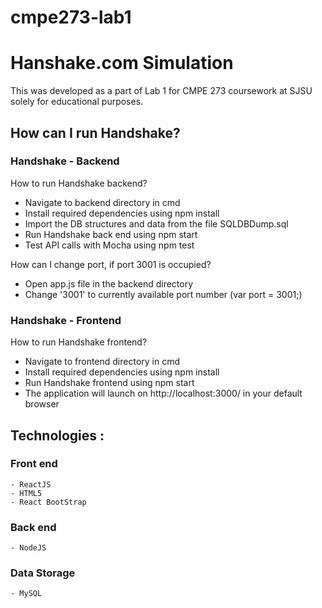 # cmpe273-lab1

# Hanshake.com Simulation
This was developed as a part of Lab 1 for CMPE 273 coursework at SJSU solely for educational purposes.

## How can I run Handshake?
### Handshake - Backend

How to run Handshake backend?
  - Navigate to backend directory in cmd
  - Install required dependencies using npm install
  - Import the DB structures and data from the file SQLDBDump.sql
  - Run Handshake back end using npm start
  - Test API calls with Mocha using npm test

How can I change port, if port 3001 is occupied?
  - Open app.js file in the backend directory
  - Change '3001' to currently available port number  (var port = 3001;)
  
  ### Handshake - Frontend

How to run Handshake frontend?
  - Navigate to frontend directory in cmd
  - Install required dependencies using npm install
  - Run Handshake frontend using npm start
  - The application will launch on http://localhost:3000/ in your default browser

  
## Technologies : 

  ### Front end 
    - ReactJS
    - HTML5
    - React BootStrap

  ### Back end 
    - NodeJS

  ### Data Storage
    - MySQL

